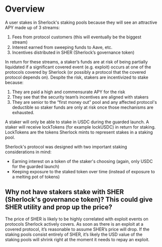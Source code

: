 # Overview

A user stakes in Sherlock's staking pools because they will see an attractive APY made up of 3 streams:

1. Fees from protocol customers (this will eventually be the biggest stream)
2. Interest earned from sweeping funds to Aave, etc.
3. Incentives distributed in SHER (Sherlock’s governance token)

In return for these streams, a staker’s funds are at risk of being partially liquidated if a significant covered event (e.g. exploit) occurs at one of the protocols covered by Sherlock (or possibly a protocol that the covered protocol depends on). Despite the risk, stakers are incentivized to stake because:

1. They are paid a high and commensurate APY for the risk
2. They see that the security team’s incentives are aligned with stakers
3. They are senior to the “first money out” pool and any affected protocol's deductible so staker funds are only at risk once those mechanisms are exhausted.

A staker will only be able to stake in USDC during the guarded launch. A staker will receive lockTokens (for example lockUSDC) in return for staking. LockTokens are the tokens Sherlock mints to represent stakes in a staking pool.

Sherlock's protocol was designed with two important staking considerations in mind:

* Earning interest on a token of the staker's choosing (again, only USDC for the guarded launch)
* Keeping exposure to the staked token over time (instead of exposure to a melting pot of tokens)

## Why not have stakers stake with SHER (Sherlock's governance token)? This could give SHER utility and prop up the price?

The price of SHER is likely to be highly correlated with exploit events on protocols Sherlock actively covers. As soon as there is an exploit at a covered protocol, it’s reasonable to assume SHER’s price will drop. If the staking pools consist entirely of SHER, it’s likely the USD value of the staking pools will shrink right at the moment it needs to repay an exploit.
